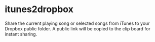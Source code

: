 itunes2dropbox
==============

Share the current playing song or selected songs from iTunes to your Dropbox public folder.
A public link will be copied to the clip board for instant sharing.
